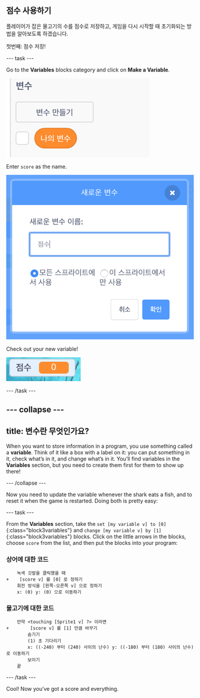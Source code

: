 ## 점수 사용하기

플레이어가 잡은 물고기의 수를 점수로 저장하고, 게임을 다시 시작할 때 초기화되는 방법을 알아보도록 하겠습니다.

첫번째: 점수 저장!

\--- task \---

Go to the **Variables** blocks category and click on **Make a Variable**.

![](images/catch5.png)

Enter `score` as the name.

![](images/catch6.png)

Check out your new variable!

![The Score variable is displayed on the stage](images/scoreVariableStage.png)

\--- /task \---

## \--- collapse \---

## title: 변수란 무엇인가요?

When you want to store information in a program, you use something called a **variable**. Think of it like a box with a label on it: you can put something in it, check what’s in it, and change what’s in it. You’ll find variables in the **Variables** section, but you need to create them first for them to show up there!

\--- /collapse \---

Now you need to update the variable whenever the shark eats a fish, and to reset it when the game is restarted. Doing both is pretty easy:

\--- task \---

From the **Variables** section, take the `set [my variable v] to [0]`{:class="block3variables"} and `change [my variable v] by [1]`{:class="block3variables"} blocks. Click on the little arrows in the blocks, choose `score` from the list, and then put the blocks into your program:

### 상어에 대한 코드

```blocks3
    녹색 깃발을 클릭했을 때
+    [score v] 를 [0] 로 정하기
    회전 방식을 [왼쪽-오른쪽 v] 으로 정하기
    x: (0) y: (0) 으로 이동하기
```

### 물고기에 대한 코드

```blocks3
    만약 <touching [Sprite1 v] ?> 이라면
+        [score v] 를 [1] 만큼 바꾸기
        숨기기
        (1) 초 기다리기
        x: ((-240) 부터 (240) 사이의 난수) y: ((-180) 부터 (180) 사이의 난수) 로 이동하기
        보이기
    끝
```

\--- /task \---

Cool! Now you’ve got a score and everything.